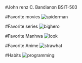 #John renz C. Bandianon       BSIT-503


#Favorite movies
![spiderman](https://github.com/user-attachments/assets/8aac69bf-b26c-4c9c-b655-46498142d094)

#Favorite series
![bighero](https://github.com/user-attachments/assets/650a19bf-e21e-4976-9c56-626cbca1bc6e)

#Favorite Manhwa
![look](https://github.com/user-attachments/assets/9d140760-fa45-4cfe-9a8a-8a9ee228f294)

#Favorite Anime
![strawhat](https://github.com/user-attachments/assets/0b5ef114-3641-4400-8143-20110309aaa7)

#Habits
![programming](https://github.com/user-attachments/assets/90a6ad91-2bec-49b9-909a-d695fb98674b)
